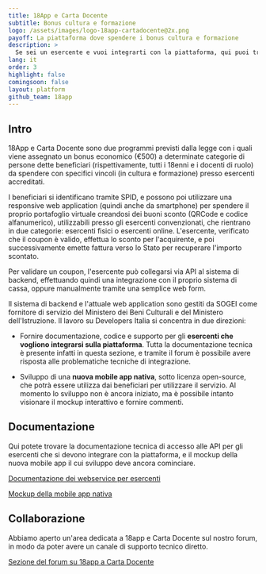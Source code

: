 ```yaml
---
title: 18App e Carta Docente
subtitle: Bonus cultura e formazione
logo: /assets/images/logo-18app-cartadocente@2x.png
payoff: La piattaforma dove spendere i bonus cultura e formazione
description: >
  Se sei un esercente e vuoi integrarti con la piattaforma, qui puoi trovare le informazioni dettagliate per come integrarsi in modo efficace con la piattaforma.
lang: it
order: 3
highlight: false
comingsoon: false
layout: platform
github_team: 18app
---
```


## Intro

18App e Carta Docente sono due programmi previsti dalla legge con i quali
viene assegnato un bonus economico (€500) a determinate categorie di persone
dette beneficiari (rispettivamente, tutti i 18enni e i docenti di ruolo) da
spendere con specifici vincoli (in cultura e formazione) presso esercenti
accreditati.

I beneficiari si identificano tramite SPID, e possono poi utilizzare una
responsive web application (quindi anche da smartphone) per spendere il
proprio portafoglio virtuale creandosi dei buoni sconto (QRCode e codice
alfanumerico), utilizzabili presso gli esercenti convenzionati, che rientrano
in due categorie: esercenti fisici o esercenti online. L'esercente, verificato
che il coupon è valido, effettua lo sconto per l'acquirente, e poi
successivamente emette fattura verso lo Stato per recuperare l'importo scontato.

Per validare un coupon, l'esercente può collegarsi via API al sistema di
backend, effettuando quindi una integrazione con il proprio sistema di cassa,
oppure manualmente tramite una semplice web form.

Il sistema di backend e l'attuale web application sono gestiti da SOGEI come
fornitore di servizio del Ministero dei Beni Culturali e del Ministero
dell'Istruzione. Il lavoro su Developers Italia si concentra in due direzioni:

 * Fornire documentazione, codice e supporto per gli **esercenti che vogliono
   integrarsi sulla piattaforma**. Tutta la documentazione tecnica è presente
   infatti in questa sezione, e tramite il forum è possibile avere risposta
   alle problematiche tecniche di integrazione.

 * Sviluppo di una **nuova mobile app nativa**, sotto licenza open-source, che
   potrà essere utilizza dai beneficiari per utilizzare il servizio. Al momento
   lo sviluppo non è ancora iniziato, ma è possibile intanto visionare il mockup
   interattivo e fornire commenti.

## Documentazione

Qui potete trovare la documentazione tecnica di accesso alle API per gli esercenti
che si devono integrare con la piattaforma, e il mockup della nuova mobile app
il cui sviluppo deve ancora cominciare.

[Documentazione dei webservice per esercenti](https://docs.italia.it/italia/18app/18app-esercenti-docs/)

[Mockup della mobile app nativa](https://invis.io/RSDORU6E2)


## Collaborazione

Abbiamo aperto un'area dedicata a 18app e Carta Docente sul nostro forum, in modo
da poter avere un canale di supporto tecnico diretto.

[Sezione del forum su 18app a Carta Docente](https://forum.italia.it/c/18app-carta-docente)


